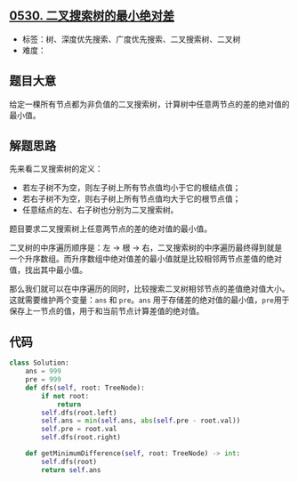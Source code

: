 ## [0530. 二叉搜索树的最小绝对差](https://leetcode-cn.com/problems/minimum-absolute-difference-in-bst/)

- 标签：树、深度优先搜索、广度优先搜索、二叉搜索树、二叉树
- 难度：

## 题目大意

给定一棵所有节点都为非负值的二叉搜索树，计算树中任意两节点的差的绝对值的最小值。

## 解题思路

先来看二叉搜索树的定义：

- 若左子树不为空，则左子树上所有节点值均小于它的根结点值；
- 若右子树不为空，则右子树上所有节点值均大于它的根节点值；
- 任意结点的左、右子树也分别为二叉搜索树。

题目要求二叉搜索树上任意两节点的差的绝对值的最小值。

二叉树的中序遍历顺序是：左 -> 根 -> 右，二叉搜索树的中序遍历最终得到就是一个升序数组。而升序数组中绝对值差的最小值就是比较相邻两节点差值的绝对值，找出其中最小值。

那么我们就可以在中序遍历的同时，比较搜索二叉树相邻节点的差值绝对值大小。这就需要维护两个变量：`ans` 和 `pre`。`ans` 用于存储差的绝对值的最小值，`pre`用于保存上一节点的值，用于和当前节点计算差值的绝对值。

## 代码

```Python
class Solution:
    ans = 999
    pre = 999
    def dfs(self, root: TreeNode):
        if not root:
            return
        self.dfs(root.left)
        self.ans = min(self.ans, abs(self.pre - root.val))
        self.pre = root.val
        self.dfs(root.right)

    def getMinimumDifference(self, root: TreeNode) -> int:
        self.dfs(root)
        return self.ans
```


